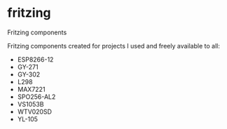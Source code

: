 # fritzing
Fritzing components

Fritzing components created for projects I used and freely available to all:

* ESP8266-12
* GY-271
* GY-302
* L298
* MAX7221
* SPO256-AL2
* VS1053B
* WTV020SD
* YL-105
